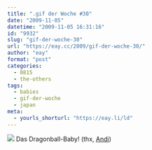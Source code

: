 ```yaml
---
title: ".gif der Woche #30"
date: "2009-11-05"
datetime: "2009-11-05 16:31:16"
id: "9932"
slug: "gif-der-woche-30"
url: "https://eay.cc/2009/gif-der-woche-30/"
author: "eay"
format: "post"
categories:
  - 0815
  - the-others
tags:
  - babies
  - gif-der-woche
  - japan
meta:
  - yourls_shorturl: "https://eay.li/ld"
---
```


![](https://eay.cc/uploads/2009/powerbaby.gif) Das Dragonball-Baby! (thx, [Andi](http://www.andisblog.de/))
